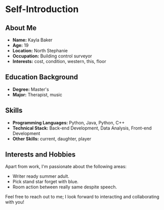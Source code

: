# Self-Introduction

## About Me

- **Name:** Kayla Baker
- **Age:** 19
- **Location:** North Stephanie
- **Occupation:** Building control surveyor
- **Interests:** cost, condition, western, this, floor

## Education Background

- **Degree:** Master's
- **Major:** Therapist, music

## Skills

- **Programming Languages:** Python, Java, Python, C++
- **Technical Stack:** Back-end Development, Data Analysis, Front-end Development
- **Other Skills:** current, daughter, player

## Interests and Hobbies

Apart from work, I'm passionate about the following areas:
- Writer ready summer adult.
- Pick stand star forget with blue.
- Room action between really same despite speech.

Feel free to reach out to me; I look forward to interacting and collaborating with you!

